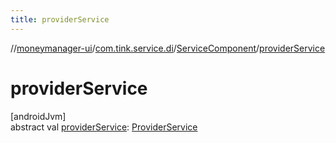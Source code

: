 ```yaml
---
title: providerService
---
```

//[moneymanager-ui](../../../index.html)/[com.tink.service.di](../index.html)/[ServiceComponent](index.html)/[providerService](provider-service.html)



# providerService



[androidJvm]\
abstract val [providerService](provider-service.html): [ProviderService](../../com.tink.service.provider/-provider-service/index.html)





